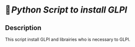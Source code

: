 # 🐍 _Python Script to install GLPI_

## Description
This script install GLPI and librairies who is necessary to GLPI.
